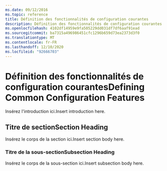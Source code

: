 ```yaml
---
ms.date: 09/12/2016
ms.topic: reference
title: Définition des fonctionnalités de configuration courantes
description: Définition des fonctionnalités de configuration courantes
ms.openlocfilehash: 4102df14959e9fa505229dd031df7df6aaf91ead
ms.sourcegitcommit: ba7315a496986451cfc1296b659d73ea2373d3f0
ms.translationtype: MT
ms.contentlocale: fr-FR
ms.lasthandoff: 12/10/2020
ms.locfileid: "92666703"
---
```

# <a name="defining-common-configuration-features"></a><span data-ttu-id="2034b-103">Définition des fonctionnalités de configuration courantes</span><span class="sxs-lookup"><span data-stu-id="2034b-103">Defining Common Configuration Features</span></span>

<span data-ttu-id="2034b-104">Insérez l'introduction ici.</span><span class="sxs-lookup"><span data-stu-id="2034b-104">Insert introduction here.</span></span>

## <a name="section-heading"></a><span data-ttu-id="2034b-105">Titre de section</span><span class="sxs-lookup"><span data-stu-id="2034b-105">Section Heading</span></span>

<span data-ttu-id="2034b-106">Insérez le corps de la section ici.</span><span class="sxs-lookup"><span data-stu-id="2034b-106">Insert section body here.</span></span>

### <a name="subsection-heading"></a><span data-ttu-id="2034b-107">Titre de la sous-section</span><span class="sxs-lookup"><span data-stu-id="2034b-107">Subsection Heading</span></span>

<span data-ttu-id="2034b-108">Insérez le corps de la sous-section ici.</span><span class="sxs-lookup"><span data-stu-id="2034b-108">Insert subsection body here.</span></span>
